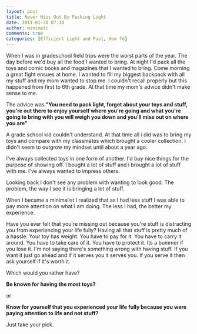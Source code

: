 ```yaml
---
layout: post
title: Never Miss Out By Packing Light
date: 2011-01-30 07:34
author: minimalc
comments: true
categories: [Efficient Light and Fast, How To]
---
```

When I was in gradeschool field trips were the worst parts of the year. The day before we'd buy all the food I wanted to bring. At night I'd pack all the toys and comic books and magazines that I wanted to bring. Come morning a great fight ensues at home. I wanted to fill my biggest backpack with all my stuff and my mom wanted to stop me. I couldn't recall properly but this happened from first to 6th grade. At that time my mom's advice didn't make sense to me.

The advice was<strong> "You need to pack light, forget about your toys and stuff, you're out there to enjoy yourself where you're going and what you're going to bring with you will weigh you down and you'll miss out on where you are"</strong>

A grade school kid couldn't understand. At that time all i did was to bring my toys and compare with my classmates which brought a cooler collection. I didn't seem to outgrow my mindset until about a year ago.

I've always collected toys in one form of another. I'd buy nice things for the purpose of showing off. I bought a lot of stuff and i brought a lot of stuff with me. I've always wanted to impress others.

Looking back I don't see any problem with wanting to look good. The problem, the way I see it is bringing a lot of stuff.

When I became a minimalist I realized that as I had less stuff I was able to pay more attention on what I am doing. The less I had, the better my experience.

Have you ever felt that you're missing out because you're stuff is distracting you from experiencing your life fully? Having all that stuff is pretty much of a hassle. Your toy has weight. You have to pay for it. You have to carry it around. You have to take care of it. You have to protect it. Its a bummer if you lose it. I'm not saying there's something wrong with having stuff. If you want it just go ahead and if it serves you it serves you. If you serve it then ask yourself if it's worth it.

Which would you rather have?

<strong>Be known for having the most toys?</strong>

or

<strong>Know for yourself that you experienced your life fully because you were paying attention to life and not stuff?</strong>

Just take your pick.
